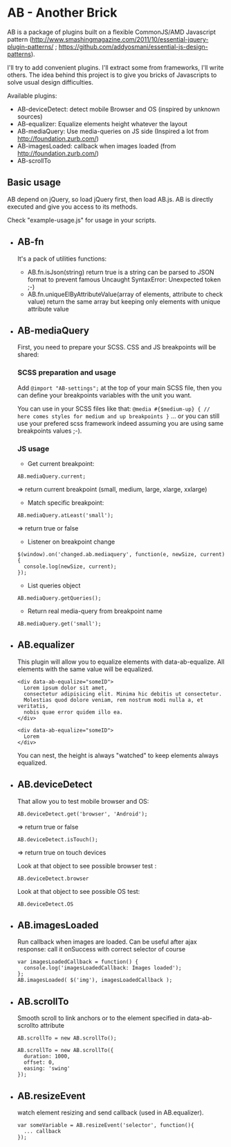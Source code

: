 # AB - Another Brick

AB is a package of plugins built on a flexible CommonJS/AMD Javascript pattern (http://www.smashingmagazine.com/2011/10/essential-jquery-plugin-patterns/ ; https://github.com/addyosmani/essential-js-design-patterns).

I'll try to add convenient plugins. I'll extract some from frameworks, I'll write others.
The idea behind this project is to give you bricks of Javascripts to solve usual design difficulties.

Available plugins:
* AB-deviceDetect: detect mobile Browser and OS (inspired by unknown sources)
* AB-equalizer: Equalize elements height whatever the layout
* AB-mediaQuery: Use media-queries on JS side (Inspired a lot from http://foundation.zurb.com/)
* AB-imagesLoaded: callback when images loaded (from http://foundation.zurb.com/)
* AB-scrollTo


## Basic usage
AB depend on jQuery, so load jQuery first, then load AB.js.
AB is directly executed and give you access to its methods.

Check "example-usage.js" for usage in your scripts.

* ## AB-fn
  It's a pack of utilities functions:
  * AB.fn.isJson(string)
    return true is a string can be parsed to JSON format to prevent famous Uncaught SyntaxError: Unexpected token ;-)
  * AB.fn.uniqueElByAttributeValue(array of elements, attribute to check value)
    return the same array but keeping only elements with unique attribute value


* ## AB-mediaQuery
  First, you need to prepare your SCSS. CSS and JS breakpoints will be shared:

  ### SCSS preparation and usage
    Add `@import "AB-settings";` at the top of your main SCSS file, then you can define your breakpoints variables with the unit you want.

    You can use in your SCSS files like that:
      ```
      @media #{$medium-up} {
        // here comes styles for medium and up breakpoints
      }
      ```
    ... or you can still use your prefered scss framework indeed assuming you are using same breakpoints values ;-).

  ### JS usage
    * Get current breakpoint:
    ```
    AB.mediaQuery.current;
    ```
    => return current breakpoint (small, medium, large, xlarge, xxlarge)

    * Match specific breakpoint:
    ```
    AB.mediaQuery.atLeast('small');
    ```
    => return true or false

    * Listener on breakpoint change
    ```
    $(window).on('changed.ab.mediaquery', function(e, newSize, current) {
      console.log(newSize, current);
    });
    ```

    * List queries object
    ```
    AB.mediaQuery.getQueries();
    ```

    * Return real media-query from breakpoint name
    ```
    AB.mediaQuery.get('small');
    ```


* ## AB.equalizer
    This plugin will allow you to equalize elements with data-ab-equalize. All elements with the same value will be equalized.

    ```
    <div data-ab-equalize="someID">
      Lorem ipsum dolor sit amet,
      consectetur adipisicing elit. Minima hic debitis ut consectetur.
      Molestias quod dolore veniam, rem nostrum modi nulla a, et veritatis,
      nobis quae error quidem illo ea.
    </div>

    <div data-ab-equalize="someID">
      Lorem
    </div>
    ```

    You can nest, the height is always "watched" to keep elements always equalized.


* ## AB.deviceDetect
    That allow you to test mobile browser and OS:
    ```
    AB.deviceDetect.get('browser', 'Android');
    ```
    => return true or false

    ```
    AB.deviceDetect.isTouch();
    ```
    => return true on touch devices

    Look at that object to see possible browser test :
    ```
    AB.deviceDetect.browser
    ```

    Look at that object to see possible OS test:
    ```
    AB.deviceDetect.OS
    ```


* ## AB.imagesLoaded
    Run callback when images are loaded.
    Can be useful after ajax response: call it onSuccess with correct selector of course
    ```
    var imagesLoadedCallback = function() {
      console.log('imagesLoadedCallback: Images loaded');
    };
    AB.imagesLoaded( $('img'), imagesLoadedCallback );
    ```

* ## AB.scrollTo
    Smooth scroll to link anchors or to the element specified in data-ab-scrollto attribute
    ```
    AB.scrollTo = new AB.scrollTo();

    AB.scrollTo = new AB.scrollTo({
      duration: 1000,
      offset: 0,
      easing: 'swing'
    });
    ```

* ## AB.resizeEvent
    watch element resizing and send callback (used in AB.equalizer).

    ```
    var someVariable = AB.resizeEvent('selector', function(){
      ... callback
    });
    ```